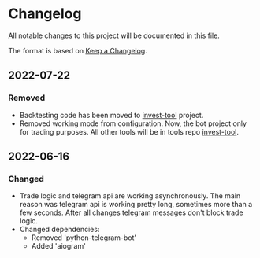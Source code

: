 # Changelog

All notable changes to this project will be documented in this file.

The format is based on [Keep a Changelog](https://keepachangelog.com/en/1.0.0/).

## 2022-07-22
### Removed
- Backtesting code has been moved to
[invest-tool](https://github.com/EIDiamond/invest-tools/tree/main/backtesting/tinkoff_historic_candles_py) project. 
- Removed working mode from configuration. 
Now, the bot project only for trading purposes. 
All other tools will be in tools repo [invest-tool](https://github.com/EIDiamond/invest-tools).   

## 2022-06-16
### Changed
- Trade logic and telegram api are working asynchronously. 
The main reason was telegram api is working pretty long, sometimes more than a few seconds.
After all changes telegram messages don't block trade logic.
- Changed dependencies: 
  - Removed 'python-telegram-bot'
  - Added 'aiogram' 
